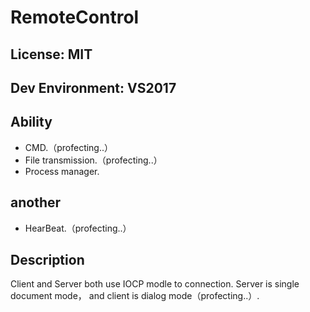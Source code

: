 # RemoteControl
## License: MIT
## Dev Environment: VS2017
## Ability
- CMD.（profecting..）
- File transmission.（profecting..）
- Process manager.
## another
- HearBeat.（profecting..）


## Description
Client and Server both use IOCP modle to connection. 
Server is single document mode， and client is dialog mode（profecting..）.

